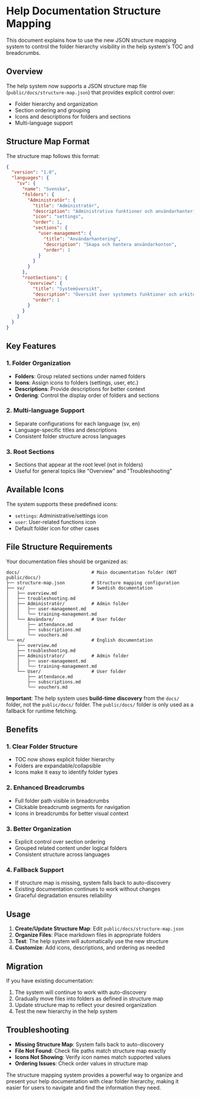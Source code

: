 # Help Documentation Structure Mapping

This document explains how to use the new JSON structure mapping system to control the folder hierarchy visibility in the help system's TOC and breadcrumbs.

## Overview

The help system now supports a JSON structure map file (`public/docs/structure-map.json`) that provides explicit control over:
- Folder hierarchy and organization
- Section ordering and grouping
- Icons and descriptions for folders and sections
- Multi-language support

## Structure Map Format

The structure map follows this format:

```json
{
  "version": "1.0",
  "languages": {
    "sv": {
      "name": "Svenska",
      "folders": {
        "Administratör": {
          "title": "Administratör",
          "description": "Administrativa funktioner och användarhantering",
          "icon": "settings",
          "order": 1,
          "sections": {
            "user-management": {
              "title": "Användarhantering",
              "description": "Skapa och hantera användarkonton",
              "order": 1
            }
          }
        }
      },
      "rootSections": {
        "overview": {
          "title": "Systemöversikt",
          "description": "Översikt över systemets funktioner och arkitektur",
          "order": 1
        }
      }
    }
  }
}
```

## Key Features

### 1. Folder Organization
- **Folders**: Group related sections under named folders
- **Icons**: Assign icons to folders (settings, user, etc.)
- **Descriptions**: Provide descriptions for better context
- **Ordering**: Control the display order of folders and sections

### 2. Multi-language Support
- Separate configurations for each language (sv, en)
- Language-specific titles and descriptions
- Consistent folder structure across languages

### 3. Root Sections
- Sections that appear at the root level (not in folders)
- Useful for general topics like "Overview" and "Troubleshooting"

## Available Icons

The system supports these predefined icons:
- `settings`: Administrative/settings icon
- `user`: User-related functions icon
- Default folder icon for other cases

## File Structure Requirements

Your documentation files should be organized as:
```
docs/                           # Main documentation folder (NOT public/docs/)
├── structure-map.json          # Structure mapping configuration
├── sv/                         # Swedish documentation
│   ├── overview.md
│   ├── troubleshooting.md
│   ├── Administratör/          # Admin folder
│   │   ├── user-management.md
│   │   └── training-management.md
│   └── Användare/              # User folder
│       ├── attendance.md
│       ├── subscriptions.md
│       └── vouchers.md
└── en/                         # English documentation
    ├── overview.md
    ├── troubleshooting.md
    ├── Administrator/          # Admin folder
    │   ├── user-management.md
    │   └── training-management.md
    └── User/                   # User folder
        ├── attendance.md
        ├── subscriptions.md
        └── vouchers.md
```

**Important**: The help system uses **build-time discovery** from the `docs/` folder, not the `public/docs/` folder. The `public/docs/` folder is only used as a fallback for runtime fetching.

## Benefits

### 1. Clear Folder Structure
- TOC now shows explicit folder hierarchy
- Folders are expandable/collapsible
- Icons make it easy to identify folder types

### 2. Enhanced Breadcrumbs
- Full folder path visible in breadcrumbs
- Clickable breadcrumb segments for navigation
- Icons in breadcrumbs for better visual context

### 3. Better Organization
- Explicit control over section ordering
- Grouped related content under logical folders
- Consistent structure across languages

### 4. Fallback Support
- If structure map is missing, system falls back to auto-discovery
- Existing documentation continues to work without changes
- Graceful degradation ensures reliability

## Usage

1. **Create/Update Structure Map**: Edit `public/docs/structure-map.json`
2. **Organize Files**: Place markdown files in appropriate folders
3. **Test**: The help system will automatically use the new structure
4. **Customize**: Add icons, descriptions, and ordering as needed

## Migration

If you have existing documentation:
1. The system will continue to work with auto-discovery
2. Gradually move files into folders as defined in structure map
3. Update structure map to reflect your desired organization
4. Test the new hierarchy in the help system

## Troubleshooting

- **Missing Structure Map**: System falls back to auto-discovery
- **File Not Found**: Check file paths match structure map exactly
- **Icons Not Showing**: Verify icon names match supported values
- **Ordering Issues**: Check order values in structure map

The structure mapping system provides a powerful way to organize and present your help documentation with clear folder hierarchy, making it easier for users to navigate and find the information they need.
